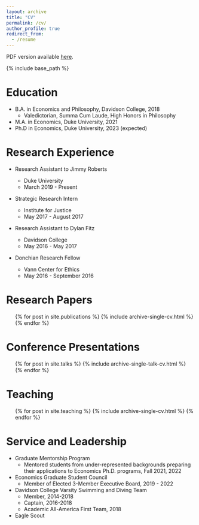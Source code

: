 ```yaml
---
layout: archive
title: "CV"
permalink: /cv/
author_profile: true
redirect_from:
  - /resume
---
```


PDF version available [here](https://rileyleague.github.io/files/League_Riley_CV_Duke.pdf).

{% include base_path %}

Education
======
* B.A. in Economics and Philosophy, Davidson College, 2018  
  * Valedictorian, Summa Cum Laude, High Honors in Philosophy
* M.A. in Economics, Duke University, 2021
* Ph.D in Economics, Duke University, 2023 (expected)

Research Experience
======
* Research Assistant to Jimmy Roberts
  * Duke University
  * March 2019 - Present

* Strategic Research Intern
  * Institute for Justice
  * May 2017 - August 2017
  
* Research Assistant to Dylan Fitz
  * Davidson College
  * May 2016 - May 2017

* Donchian Research Fellow
  * Vann Center for Ethics
  * May 2016 - September 2016

Research Papers
======
  <ul>{% for post in site.publications %}
    {% include archive-single-cv.html %}
  {% endfor %}</ul>
  
Conference Presentations
======
  <ul>{% for post in site.talks %}
    {% include archive-single-talk-cv.html %}
  {% endfor %}</ul>
  
Teaching
======
  <ul>{% for post in site.teaching %}
    {% include archive-single-cv.html %}
  {% endfor %}</ul>
  
Service and Leadership
======
* Graduate Mentorship Program
  * Mentored students from under-represented backgrounds preparing their applications to Economics Ph.D. programs, Fall 2021, 2022
* Economics Graduate Student Council
  * Member of Elected 3-Member Executive Board, 2019 - 2022
* Davidson College Varsity Swimming and Diving Team
  * Member, 2014-2018
  * Captain, 2016-2018
  * Academic All-America First Team, 2018
* Eagle Scout
